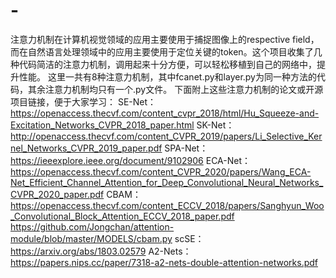 # -
注意力机制在计算机视觉领域的应用主要使用于捕捉图像上的respective field，而在自然语言处理领域中的应用主要使用于定位关键的token。这个项目收集了几种代码简洁的注意力机制，调用起来十分方便，可以轻松移植到自己的网络中，提升性能。
这里一共有8种注意力机制，其中fcanet.py和layer.py为同一种方法的代码，其余注意力机制均只有一个.py文件。
下面附上这些注意力机制的论文或开源项目链接，便于大家学习：
SE-Net： https://openaccess.thecvf.com/content_cvpr_2018/html/Hu_Squeeze-and-Excitation_Networks_CVPR_2018_paper.html
SK-Net：http://openaccess.thecvf.com/content_CVPR_2019/papers/Li_Selective_Kernel_Networks_CVPR_2019_paper.pdf
SPA-Net：https://ieeexplore.ieee.org/document/9102906
ECA-Net：https://openaccess.thecvf.com/content_CVPR_2020/papers/Wang_ECA-Net_Efficient_Channel_Attention_for_Deep_Convolutional_Neural_Networks_CVPR_2020_paper.pdf
CBAM：https://openaccess.thecvf.com/content_ECCV_2018/papers/Sanghyun_Woo_Convolutional_Block_Attention_ECCV_2018_paper.pdf     
      https://github.com/Jongchan/attention-module/blob/master/MODELS/cbam.py
scSE：https://arxiv.org/abs/1803.02579
A2-Nets：https://papers.nips.cc/paper/7318-a2-nets-double-attention-networks.pdf
